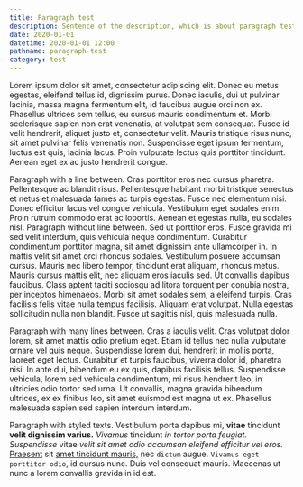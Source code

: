 ```yaml
---
title: Paragraph test
description: Sentence of the description, which is about paragraph test. This property exist for the purpose of, no other than frontmatter testing.
date: 2020-01-01
datetime: 2020-01-01 12:00
pathname: paragraph-test
category: test
---
```


Lorem ipsum dolor sit amet, consectetur adipiscing elit. Donec eu metus egestas, eleifend tellus id, dignissim purus. Donec iaculis, dui ut pulvinar lacinia, massa magna fermentum elit, id faucibus augue orci non ex. Phasellus ultrices sem tellus, eu cursus mauris condimentum et. Morbi scelerisque sapien non erat venenatis, at volutpat sem consequat. Fusce id velit hendrerit, aliquet justo et, consectetur velit. Mauris tristique risus nunc, sit amet pulvinar felis venenatis non. Suspendisse eget ipsum fermentum, luctus est quis, lacinia lacus. Proin vulputate lectus quis porttitor tincidunt. Aenean eget ex ac justo hendrerit congue.

Paragraph with a line between. Cras porttitor eros nec cursus pharetra. Pellentesque ac blandit risus. Pellentesque habitant morbi tristique senectus et netus et malesuada fames ac turpis egestas. Fusce nec elementum nisi. Donec efficitur lacus vel congue vehicula. Vestibulum eget sodales enim. Proin rutrum commodo erat ac lobortis. Aenean et egestas nulla, eu sodales nisl.
Paragraph without line between. Sed ut porttitor eros. Fusce gravida mi sed velit interdum, quis vehicula neque condimentum. Curabitur condimentum porttitor magna, sit amet dignissim ante ullamcorper in. In mattis velit sit amet orci rhoncus sodales. Vestibulum posuere accumsan cursus. Mauris nec libero tempor, tincidunt erat aliquam, rhoncus metus. Mauris cursus mattis elit, nec aliquam eros iaculis sed. Ut convallis dapibus faucibus. Class aptent taciti sociosqu ad litora torquent per conubia nostra, per inceptos himenaeos. Morbi sit amet sodales sem, a eleifend turpis. Cras facilisis felis vitae nulla tempus facilisis. Aliquam erat volutpat. Nulla egestas sollicitudin nulla non blandit. Fusce ut sagittis nisl, quis malesuada nulla.





Paragraph with many lines between. Cras a iaculis velit. Cras volutpat dolor lorem, sit amet mattis odio pretium eget. Etiam id tellus nec nulla vulputate ornare vel quis neque. Suspendisse lorem dui, hendrerit in mollis porta, laoreet eget lectus. Curabitur et turpis faucibus, viverra dolor id, pharetra nisi. In ante dui, bibendum eu ex quis, dapibus facilisis tellus. Suspendisse vehicula, lorem sed vehicula condimentum, mi risus hendrerit leo, in ultricies odio tortor sed urna. Ut convallis, magna gravida bibendum ultrices, ex ex finibus leo, sit amet euismod est magna ut ex. Phasellus malesuada sapien sed sapien interdum interdum.

Paragraph with styled texts. Vestibulum porta dapibus mi, **vitae** tincidunt **velit dignissim varius.** *Vivamus* tincidunt *in tortor porta feugiat.* _Suspendisse_ vitae _velit sit amet odio accumsan eleifend efficitur vel eros._ [Praesent](https://example.com) sit [amet tincidunt mauris,](https://example.com) nec `dictum` augue. `Vivamus eget porttitor odio`, id cursus nunc. Duis vel consequat mauris. Maecenas ut nunc a lorem convallis gravida in id est.

